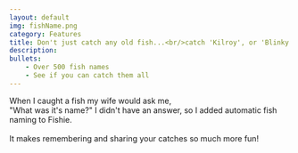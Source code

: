 ```yaml
---
layout: default
img: fishName.png
category: Features
title: Don't just catch any old fish...<br/>catch 'Kilroy', or 'Blinky'
description: 
bullets:
    - Over 500 fish names
    - See if you can catch them all
---
```

  When I caught a fish my wife would ask me,<br/>
  "What was it's name?" I didn't have an answer, so I added automatic fish naming to Fishie.<br/>
  <br/>
  It makes remembering and sharing your catches so much more fun!
  <br/>
